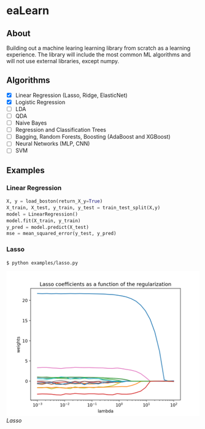 # eaLearn


## About

Building out a machine learing learning library from scratch as a learning experience. The library will include the most common ML algorithms and will not use external libraries, except numpy.

## Algorithms
- [x] Linear Regression (Lasso, Ridge, ElasticNet)
- [x] Logistic Regression
- [ ] LDA
- [ ] QDA
- [ ] Naive Bayes
- [ ] Regression and Classification Trees
- [ ] Bagging, Random Forests, Boosting (AdaBoost and XGBoost)
- [ ] Neural Networks (MLP, CNN)
- [ ] SVM

## Examples

### Linear Regression
```python
X, y = load_boston(return_X_y=True)
X_train, X_test, y_train, y_test = train_test_split(X,y)
model = LinearRegression()
model.fit(X_train, y_train)
y_pred = model.predict(X_test)
mse = mean_squared_error(y_test, y_pred)
```

### Lasso
    $ python examples/lasso.py

![Lasso Regularization](/examples/lasso.png)
*Lasso*